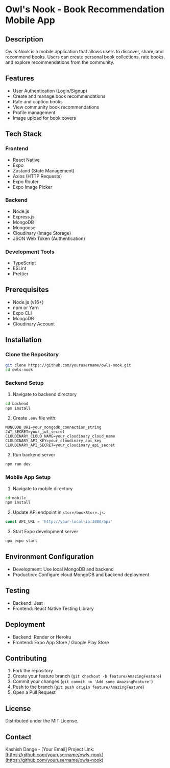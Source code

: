 # Owl's Nook - Book Recommendation Mobile App

## Description
Owl's Nook is a mobile application that allows users to discover, share, and recommend books. Users can create personal book collections, rate books, and explore recommendations from the community.

## Features
- User Authentication (Login/Signup)
- Create and manage book recommendations
- Rate and caption books
- View community book recommendations
- Profile management
- Image upload for book covers

## Tech Stack

### Frontend
- React Native
- Expo
- Zustand (State Management)
- Axios (HTTP Requests)
- Expo Router
- Expo Image Picker

### Backend
- Node.js
- Express.js
- MongoDB
- Mongoose
- Cloudinary (Image Storage)
- JSON Web Token (Authentication)

### Development Tools
- TypeScript
- ESLint
- Prettier

## Prerequisites
- Node.js (v16+)
- npm or Yarn
- Expo CLI
- MongoDB
- Cloudinary Account

## Installation

### Clone the Repository
```bash
git clone https://github.com/yourusername/owls-nook.git
cd owls-nook
```

### Backend Setup
1. Navigate to backend directory
```bash
cd backend
npm install
```

2. Create `.env` file with:
```
MONGODB_URI=your_mongodb_connection_string
JWT_SECRET=your_jwt_secret
CLOUDINARY_CLOUD_NAME=your_cloudinary_cloud_name
CLOUDINARY_API_KEY=your_cloudinary_api_key
CLOUDINARY_API_SECRET=your_cloudinary_api_secret
```

3. Run backend server
```bash
npm run dev
```

### Mobile App Setup
1. Navigate to mobile directory
```bash
cd mobile
npm install
```

2. Update API endpoint in `store/bookStore.js`:
```javascript
const API_URL = 'http://your-local-ip:3000/api'
```

3. Start Expo development server
```bash
npx expo start
```

## Environment Configuration
- Development: Use local MongoDB and backend
- Production: Configure cloud MongoDB and backend deployment

## Testing
- Backend: Jest
- Frontend: React Native Testing Library

## Deployment
- Backend: Render or Heroku
- Frontend: Expo App Store / Google Play Store

## Contributing
1. Fork the repository
2. Create your feature branch (`git checkout -b feature/AmazingFeature`)
3. Commit your changes (`git commit -m 'Add some AmazingFeature'`)
4. Push to the branch (`git push origin feature/AmazingFeature`)
5. Open a Pull Request

## License
Distributed under the MIT License.

## Contact
Kashish Dange - [Your Email]
Project Link: [https://github.com/yourusername/owls-nook](https://github.com/yourusername/owls-nook)
